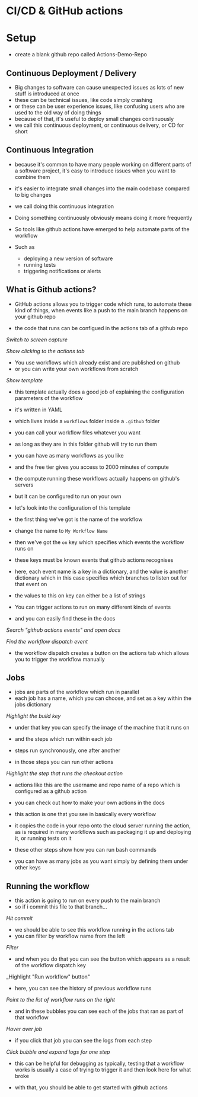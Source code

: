 # CI/CD & GitHub actions

# Setup

- create a blank github repo called Actions-Demo-Repo

<!-- TODO move definition of CI/CD to another video -->

## Continuous Deployment / Delivery

- Big changes to software can cause unexpected issues as lots of new stuff is introduced at once
- these can be technical issues, like code simply crashing
- or these can be user experience issues, like confusing users who are used to the old way of doing things
- because of that, it's useful to deploy small changes continuously
- we call this continuous deployment, or continuous delivery, or CD for short

## Continuous Integration

- because it's common to have many people working on different parts of a software project, it's easy to introduce issues when you want to combine them
- it's easier to integrate small changes into the main codebase compared to big changes
- we call doing this continuous integration

- Doing something continuously obviously means doing it more frequently
- So tools like github actions have emerged to help automate parts of the workflow

- Such as
  - deploying a new version of software
  - running tests
  - triggering notifications or alerts

## What is Github actions?

- GitHub actions allows you to trigger code which runs, to automate these kind of things, when events like a push to the main branch happens on your github repo

- the code that runs can be configued in the actions tab of a github repo

_Switch to screen capture_

_Show clicking to the actions tab_

- You use workflows which already exist and are published on github
- or you can write your own workflows from scratch

_Show template_

- this template actually does a good job of explaining the configuration parameters of the workflow
- it's written in YAML
- which lives inside a `workflows` folder inside a `.github` folder
- you can call your workflow files whatever you want
- as long as they are in this folder github will try to run them
- you can have as many workflows as you like
- and the free tier gives you access to 2000 minutes of compute
- the compute running these workflows actually happens on github's servers
- but it can be configured to run on your own

- let's look into the configuration of this template
- the first thing we've got is the name of the workflow
- change the name to `My Workflow Name`
<!-- - this shows up runs in the actions tab after it runs  -->

- then we've got the `on` key which specifies which events the workflow runs on
- these keys must be known events that github actions recognises
- here, each event name is a key in a dictionary, and the value is another dictionary which in this case specifies which branches to listen out for that event on

- the values to this on key can either be a list of strings
- You can trigger actions to run on many different kinds of events
- and you can easily find these in the docs

_Search "github actions events" and open docs_

_Find the workflow dispatch event_

- the workflow dispatch creates a button on the actions tab which allows you to trigger the workflow manually

## Jobs

- jobs are parts of the workflow which run in parallel
- each job has a name, which you can choose, and set as a key within the jobs dictionary

_Highlight the build key_

- under that key you can specify the image of the machine that it runs on

- and the steps which run within each job
- steps run synchronously, one after another
- in those steps you can run other actions

_Highlight the step that runs the checkout action_

- actions like this are the username and repo name of a repo which is configured as a github action
- you can check out how to make your own actions in the docs
- this action is one that you see in basically every workflow
- it copies the code in your repo onto the cloud server running the action, as is required in many workflows such as packaging it up and deploying it, or running tests on it

- these other steps show how you can run bash commands

- you can have as many jobs as you want simply by defining them under other keys

## Running the workflow

- this action is going to run on every push to the main branch
- so if i commit this file to that branch...

_Hit commit_

- we should be able to see this workflow running in the actions tab
- you can filter by workflow name from the left

_Filter_

- and when you do that you can see the button which appears as a result of the workflow dispatch key

\_Highlight "Run workflow" button"

- here, you can see the history of previous workflow runs

_Point to the list of workflow runs on the right_

- and in these bubbles you can see each of the jobs that ran as part of that workflow

_Hover over job_

- if you click that job you can see the logs from each step

_Click bubble and expand logs for one step_

- this can be helpful for debugging as typically, testing that a workflow works is usually a case of trying to trigger it and then look here for what broke

- with that, you should be able to get started with github actions

